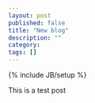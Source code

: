 ```yaml
---
layout: post
published: false
title: "New blog"
description: ""
category: 
tags: []
---
```


{% include JB/setup %}

This is a test post